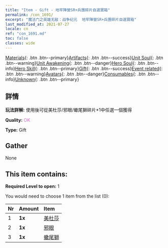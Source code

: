 ```yaml
---
title: "Item - Gift - 地牢陣營SR+兵團碎片自選寶箱"
permalink: /con_1691/
excerpt: "魔法门之英雄无敌：战争纪元  地牢陣營SR+兵團碎片自選寶箱"
last_modified_at: 2021-07-27
locale: cn
ref: "con_1691.md"
toc: false
classes: wide
---
```

 [Materials](/ItemsCN/){: .btn .btn--primary}[Artifacts](/ItemsCN/Artifacts/){: .btn .btn--success}[Unit Soul](/ItemsCN/UnitSoul/){: .btn .btn--warning}[Unit Awakening](/ItemsCN/UnitAwakening/){: .btn .btn--danger}[Hero Soul](/ItemsCN/HeroSoul/){: .btn .btn--info}[Hero Skill](/ItemsCN/HeroSkill/){: .btn .btn--primary}[Gift](/ItemsCN/Gift/){: .btn .btn--success}[Event related](/ItemsCN/Events/){: .btn .btn--warning}[Avatars](/ItemsCN/Avatars/){: .btn .btn--danger}[Consumables](/ItemsCN/Consumables/){: .btn .btn--info}[Unknown](/ItemsCN/Unknown/){: .btn .btn--primary}

## 詳情
 **玩法詳解:** 使用後可從美杜莎/邪眼/蠍尾獅碎片*1中任選一個獲得

 **Quality:** <span style="color: #DA70D6">OK</span>

 **Type:** Gift

## Gather

  None

## This item contains:

 **Required Level to open:** 1

 You would need to choose 1 item from the list (0):

  | Nr | Amount |     Item    |
  |:---|:-------|:------------|
  | 1 |  **1x** | [美杜莎](/cn/Items/unt_247/) |  | 
  | 2 |  **1x** | [邪眼](/cn/Items/unt_246/) |  | 
  | 3 |  **1x** | [蠍尾獅](/cn/Items/unt_249/) |  | 
